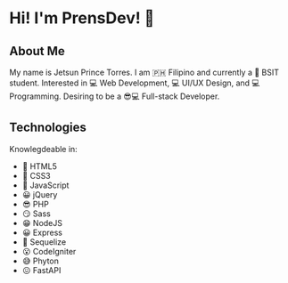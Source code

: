 # Hi! I'm PrensDev! 👋

## About Me

My name is Jetsun Prince Torres. I am 🇵🇭 Filipino and currently a 👦 BSIT student. Interested in 💻 Web Development, 💻 UI/UX Design, and 💻 Programming. Desiring to be a 😎💻 Full-stack Developer.

## Technologies

Knowlegdeable in:

- 💪 HTML5
- 💪 CSS3
- 🤘 JavaScript
- 😀 jQuery
- 😎 PHP
- 😏 Sass
- 😁 NodeJS
- 😀 Express
- 🤗 Sequelize
- 😮 CodeIgniter
- 😅 Phyton
- 😖 FastAPI
